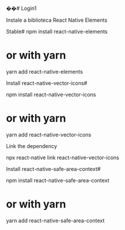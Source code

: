 ��# Login1

Instale a biblioteca React Native Elements

Stable#
npm install react-native-elements

# or with yarn
yarn add react-native-elements

Install react-native-vector-icons#

npm install react-native-vector-icons

# or with yarn
yarn add react-native-vector-icons

Link the dependency

npx react-native link react-native-vector-icons

Install react-native-safe-area-context#

npm install react-native-safe-area-context
# or with yarn
yarn add react-native-safe-area-context

